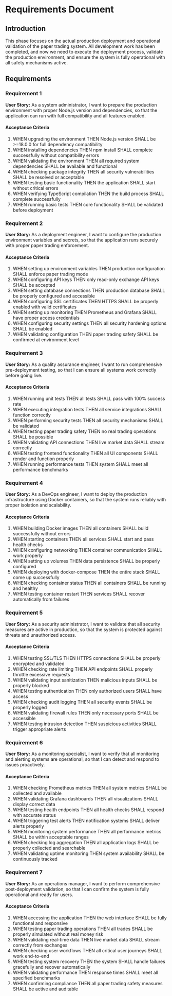 # Requirements Document

## Introduction

This phase focuses on the actual production deployment and operational validation of the paper trading system. All development work has been completed, and now we need to execute the deployment process, validate the production environment, and ensure the system is fully operational with all safety mechanisms active.

## Requirements

### Requirement 1

**User Story:** As a system administrator, I want to prepare the production environment with proper Node.js version and dependencies, so that the application can run with full compatibility and all features enabled.

#### Acceptance Criteria

1. WHEN upgrading the environment THEN Node.js version SHALL be >=18.0.0 for full dependency compatibility
2. WHEN installing dependencies THEN npm install SHALL complete successfully without compatibility errors
3. WHEN validating the environment THEN all required system dependencies SHALL be available and functional
4. WHEN checking package integrity THEN all security vulnerabilities SHALL be resolved or acceptable
5. WHEN testing basic functionality THEN the application SHALL start without critical errors
6. WHEN verifying TypeScript compilation THEN the build process SHALL complete successfully
7. WHEN running basic tests THEN core functionality SHALL be validated before deployment

### Requirement 2

**User Story:** As a deployment engineer, I want to configure the production environment variables and secrets, so that the application runs securely with proper paper trading enforcement.

#### Acceptance Criteria

1. WHEN setting up environment variables THEN production configuration SHALL enforce paper trading mode
2. WHEN configuring API keys THEN only read-only exchange API keys SHALL be accepted
3. WHEN setting database connections THEN production database SHALL be properly configured and accessible
4. WHEN configuring SSL certificates THEN HTTPS SHALL be properly enabled with valid certificates
5. WHEN setting up monitoring THEN Prometheus and Grafana SHALL have proper access credentials
6. WHEN configuring security settings THEN all security hardening options SHALL be enabled
7. WHEN validating configuration THEN paper trading safety SHALL be confirmed at environment level

### Requirement 3

**User Story:** As a quality assurance engineer, I want to run comprehensive pre-deployment testing, so that I can ensure all systems work correctly before going live.

#### Acceptance Criteria

1. WHEN running unit tests THEN all tests SHALL pass with 100% success rate
2. WHEN executing integration tests THEN all service integrations SHALL function correctly
3. WHEN performing security tests THEN all security mechanisms SHALL be validated
4. WHEN testing paper trading safety THEN no real trading operations SHALL be possible
5. WHEN validating API connections THEN live market data SHALL stream correctly
6. WHEN testing frontend functionality THEN all UI components SHALL render and function properly
7. WHEN running performance tests THEN system SHALL meet all performance benchmarks

### Requirement 4

**User Story:** As a DevOps engineer, I want to deploy the production infrastructure using Docker containers, so that the system runs reliably with proper isolation and scalability.

#### Acceptance Criteria

1. WHEN building Docker images THEN all containers SHALL build successfully without errors
2. WHEN starting containers THEN all services SHALL start and pass health checks
3. WHEN configuring networking THEN container communication SHALL work properly
4. WHEN setting up volumes THEN data persistence SHALL be properly configured
5. WHEN deploying with docker-compose THEN the entire stack SHALL come up successfully
6. WHEN checking container status THEN all containers SHALL be running and healthy
7. WHEN testing container restart THEN services SHALL recover automatically from failures

### Requirement 5

**User Story:** As a security administrator, I want to validate that all security measures are active in production, so that the system is protected against threats and unauthorized access.

#### Acceptance Criteria

1. WHEN testing SSL/TLS THEN HTTPS connections SHALL be properly encrypted and validated
2. WHEN checking rate limiting THEN API endpoints SHALL properly throttle excessive requests
3. WHEN validating input sanitization THEN malicious inputs SHALL be properly blocked
4. WHEN testing authentication THEN only authorized users SHALL have access
5. WHEN checking audit logging THEN all security events SHALL be properly logged
6. WHEN validating firewall rules THEN only necessary ports SHALL be accessible
7. WHEN testing intrusion detection THEN suspicious activities SHALL trigger appropriate alerts

### Requirement 6

**User Story:** As a monitoring specialist, I want to verify that all monitoring and alerting systems are operational, so that I can detect and respond to issues proactively.

#### Acceptance Criteria

1. WHEN checking Prometheus metrics THEN all system metrics SHALL be collected and available
2. WHEN validating Grafana dashboards THEN all visualizations SHALL display correct data
3. WHEN testing health endpoints THEN all health checks SHALL respond with accurate status
4. WHEN triggering test alerts THEN notification systems SHALL deliver alerts properly
5. WHEN monitoring system performance THEN all performance metrics SHALL be within acceptable ranges
6. WHEN checking log aggregation THEN all application logs SHALL be properly collected and searchable
7. WHEN validating uptime monitoring THEN system availability SHALL be continuously tracked

### Requirement 7

**User Story:** As an operations manager, I want to perform comprehensive post-deployment validation, so that I can confirm the system is fully operational and ready for users.

#### Acceptance Criteria

1. WHEN accessing the application THEN the web interface SHALL be fully functional and responsive
2. WHEN testing paper trading operations THEN all trades SHALL be properly simulated without real money risk
3. WHEN validating real-time data THEN live market data SHALL stream correctly from exchanges
4. WHEN checking user workflows THEN all critical user journeys SHALL work end-to-end
5. WHEN testing system recovery THEN the system SHALL handle failures gracefully and recover automatically
6. WHEN validating performance THEN response times SHALL meet all specified benchmarks
7. WHEN confirming compliance THEN all paper trading safety measures SHALL be active and auditable